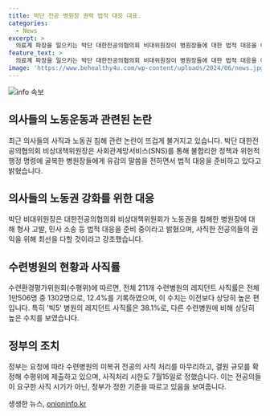 ```yaml
---
title: 박단 전공 병원장 권력 법적 대응 대표.
categories:
  - News
excerpt: >
  의료계 파장을 일으키는 박단 대한전공의협의회 비대위원장이 병원장들에 대한 법적 대응을 예고하며 불합리한 정책에 대한 비판을 쏟아냈습니다. 병원장들의 전공의 착취행위에 대한 비난과 민사 소송 등 법적 조치를 취할 것을 밝히면서, 전공의들의 권익을 지키기 위해 헌신할 것을 강조했습니다. 이에 정부는 레지던트 사직률을 확인하고 수련환경평가위원회에 보고할 예정이며, 사직처리 시한도 공식적으로 7월 15일로 확정되었습니다.
feature_text: >
  의료계 파장을 일으키는 박단 대한전공의협의회 비대위원장이 병원장들에 대한 법적 대응을 예고하며 불합리한 정책에 대한 비판을 쏟아냈습니다. 병원장들의 전공의 착취행위에 대한 비난과 민사 소송 등 법적 조치를 취할 것을 밝히면서, 전공의들의 권익을 지키기 위해 헌신할 것을 강조했습니다. 이에 정부는 레지던트 사직률을 확인하고 수련환경평가위원회에 보고할 예정이며, 사직처리 시한도 공식적으로 7월 15일로 확정되었습니다.
image: 'https://www.behealthy4u.com/wp-content/uploads/2024/06/news.jpg'
---
```


<p><img src="https://www.behealthy4u.com/wp-content/uploads/2024/06/news.jpg" alt="info 속보" /></p>

<h2 data-ke-size="size26">의사들의 노동운동과 관련된 논란</h2>

<p data-ke-size="size16">최근 의사들의 사직과 노동권 침해 관련 논란이 뜨겁게 불거지고 있습니다. 박단 대한전공의협의회 비상대책위원장은 사회관계망서비스(SNS)를 통해 불합리한 정책과 위헌적 행정 명령에 굴복한 병원장들에게 유감의 말씀을 전하면서 법적 대응을 준비하고 있다고 밝혔습니다.</p>

<h2 data-ke-size="size26">의사들의 노동권 강화를 위한 대응</h2>

<p data-ke-size="size16">박단 비대위원장은 대한전공의협의회 비상대책위원회가 노동권을 침해한 병원장에 대해 형사 고발, 민사 소송 등 법적 대응을 준비 중이라고 밝혔으며, 사직한 전공의들의 권익을 위해 최선을 다할 것이라고 강조했습니다.</p>

<h2 data-ke-size="size26">수련병원의 현황과 사직률</h2>

<p data-ke-size="size16">수련환경평가위원회(수평위)에 따르면, 전체 211개 수련병원의 레지던트 사직률은 전체 1만506명 중 1302명으로, 12.4%를 기록하였으며, 이 수치는 이전보다 상당히 높은 편입니다. 특히 '빅5' 병원의 레지던트 사직률은 38.1%로, 다른 수련병원에 비해 상당히 높은 수치를 보였습니다.</p>

<h2 data-ke-size="size26">정부의 조치</h2>

<p data-ke-size="size16">정부는 요청에 따라 수련병원의 미복귀 전공의 사직 처리를 마무리하고, 결원 규모를 확정해 수평위에 제출하고 있으며, 사직처리 시한도 7월15일로 정했습니다. 이는 전공의들이 요구한 사직 시기가 아닌, 정부가 정한 기준을 따르고 있음을 보여줍니다.</p>
생생한 뉴스, <a href="https://onioninfo.kr" rel="dofollow">onioninfo.kr</a>


